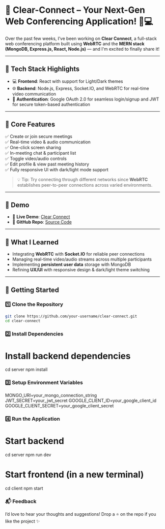 # 🚀 Clear-Connect – Your Next-Gen Web Conferencing Application! 🎥💻

Over the past few weeks, I’ve been working on **Clear Connect**, a full-stack web conferencing platform built using **WebRTC** and the **MERN stack (MongoDB, Express.js, React, Node.js)** — and I'm excited to finally share it!

---

## 🔧 Tech Stack Highlights

- 💻 **Frontend**: React with support for Light/Dark themes  
- 🌐 **Backend**: Node.js, Express, Socket.IO, and WebRTC for real-time video communication  
- 🔐 **Authentication**: Google OAuth 2.0 for seamless login/signup and JWT for secure token-based authentication  

---

## 🎯 Core Features

✅ Create or join secure meetings  
✅ Real-time video & audio communication  
✅ One-click screen sharing  
✅ In-meeting chat & participant list  
✅ Toggle video/audio controls  
✅ Edit profile & view past meeting history  
✅ Fully responsive UI with dark/light mode support  

> 💡 Tip: Try connecting through different networks since **WebRTC** establishes peer-to-peer connections across varied environments.

---

## 📸 Demo

- 📌 **Live Demo**: [Clear Connect](https://clear-connect.vercel.app)  
- 📌 **GitHub Repo**: [Source Code](https://github.com/komalsathvik/Clear-Connect)  

---

## 🧠 What I Learned

- Integrating **WebRTC** with **Socket.IO** for reliable peer connections  
- Managing real-time video/audio streams across multiple participants  
- Implementing **persistent user data** storage with MongoDB  
- Refining **UX/UI** with responsive design & dark/light theme switching  

---

## 🚀 Getting Started

### 1️⃣ Clone the Repository
```bash
git clone https://github.com/your-username/clear-connect.git
cd clear-connect
```
### 2️⃣ Install Dependencies
# Install backend dependencies
cd server
npm install

### 3️⃣ Setup Environment Variables
MONGO_URI=your_mongo_connection_string
JWT_SECRET=your_jwt_secret
GOOGLE_CLIENT_ID=your_google_client_id
GOOGLE_CLIENT_SECRET=your_google_client_secret

### 4️⃣ Run the Application
# Start backend
cd server
npm run dev

# Start frontend (in a new terminal)
cd client
npm start


### 📬 Feedback
I’d love to hear your thoughts and suggestions!
Drop a ⭐ on the repo if you like the project ✨
```
